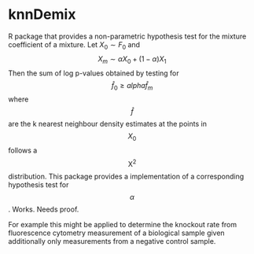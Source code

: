 # knnDemix
R package that provides a non-parametric hypothesis test for the mixture coefficient of a mixture.
Let $X_0\sim F_0$ and $$X_m\sim \alpha X_0 + (1-\alpha) X_1$$ 
Then the sum of log p-values obtained by testing for $$\hat{f}_0 \geq alpha \hat{f}_m$$ where $$\hat{f}$$ are the k nearest neighbour density estimates at the points in $$X_0$$ follows a $$\mathrm{X}^2$$ distribution.
This package provides a implementation of a corresponding hypothesis test for $$\alpha$$. Works. Needs proof.

For example this might be applied to determine the knockout rate from fluorescence cytometry measurement of a biological sample given additionally only measurements from a negative control sample.

